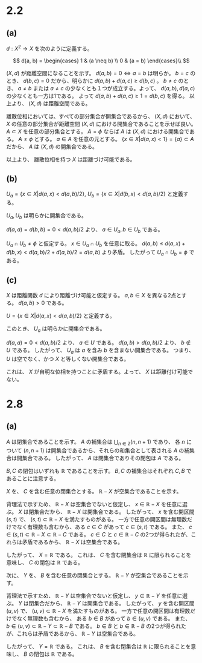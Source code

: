 # 2.2

## (a)

$d: X^2 \to X$ を次のように定義する。

$$
d(a, b) = \begin{cases}
1 & (a \neq b) \\
0 & (a = b)
\end{cases}\\
$$

$(X, d)$ が距離空間になることを示す。
$d(a, b) = 0 \iff a = b$ は明らか。
$b=c$ のとき、 $d(b, c) = 0$ だから、明らかに
$d(a, b) + d(a, c) \geq d(b, c)$ 。
$b\neq c$ のとき、 $a\neq b$ または $a\neq c$ の少なくとも１つが成立する。よって、 $d(a, b), d(a, c)$ の少なくとも一方は1である。
よって $d(a, b)+d(a, c) \geq 1 = d(b, c)$ を得る。
以上より、 $(X, d)$ は距離空間である。

離散位相においては、すべての部分集合が開集合であるから、 $(X, d)$ において、 $X$ の任意の部分集合が距離空間 $(X, d)$ における開集合であることを示せば良い。 $A \subset X$ を任意の部分集合とする。
$A=\phi$ ならば $A$ は $(X, d)$ における開集合である。
$A\neq\phi$ とする。 $a \in A$ を任意の元とする。
$\lbrace x\in X | d(a, x) < 1 \rbrace= \lbrace a\rbrace \subset A$ だから、 $A$ は $(X, d)$ の開集合である。

以上より、 離散位相を持つ $X$ は距離づけ可能である。

## (b)

$U_a = \lbrace x \in X | d(a, x) < d(a, b)/2\rbrace,$
$U_b = \lbrace x \in X | d(b, x) < d(a, b)/2\rbrace$ と定義する。

$U_a, U_b$ は明らかに開集合である。

$d(a, a) = d(b, b) = 0 < d(a,b)/2$ より、 $a \in U_a, b \in U_b$ である。

$U_a \cap U_b \neq \phi$ と仮定する。
$x \in U_a \cap U_b$ を任意に取る。
$d(a, b) \leq d(a, x) + d(b, x) < d(a, b)/2 + d(a, b)/2 = d(a, b)$ より矛盾。
したがって $U_a \cap U_b = \phi$ である。

## (c)
$X$ は距離関数 $d$ により距離づけ可能と仮定する。
$a, b \in X$ を異なる2点とする。
$d(a, b) > 0$ である。

$U = \lbrace x \in X | d(a, x) < d(a, b)/2\rbrace$ と定義する。

このとき、 $U_a$ は明らかに開集合である。

$d(a, a) = 0 < d(a, b)/2$ より、 $a \in U$ である。
$d(a, b) > d(a, b)/2$ より、 $b \notin U$ である。
したがって、 $U_a$ は $a$ を含み $b$ を含まない開集合である。
つまり、 $U$ は空でなく、かつ $X$ と等しくない開集合である。

これは、 $X$ が自明な位相を持つことに矛盾する。よって、 $X$ は距離付け可能でない。

# 2.8

## (a)  
$A$ は閉集合であることを示す。
$A$ の補集合は $\bigcup_{n\in \mathbb{Z}}(n, n+1)$ であり、
各 $n$ について $(n, n+1)$ は開集合であるから、それらの和集合として表される $A$ の補集合は開集合である。
したがって、 $A$ は閉集合でありその閉包は $A$ である。

$B,C$ の閉包はいずれも $\mathbb{R}$ であることを示す。
$B,C$ の補集合はそれぞれ $C,B$ であることに注意する。

$X$ を、 $C$ を含む任意の閉集合とする。
$\mathbb{R} - X$ が空集合であることを示す。

背理法で示すため、 $\mathbb{R} - X$ は空集合でないと仮定し、 $x \in \mathbb{R} - X$ を任意に選ぶ。
$X$ は閉集合だから、 $\mathbb{R} - X$ は開集合である。
したがって、 $x$ を含む開区間 $(s, t)$ で、 $(s,t) \subset \mathbb{R} - X$ を満たすものがある。
一方で任意の開区間は無理数だけでなく有理数も含むから、ある $c \in C$ があって $c \in (s, t)$ である。
また、 $c \in (s, t) \subset \mathbb{R} - X \subset \mathbb{R} - C$ である。
$c \in C$ と $c \in \mathbb{R} - C$ の2つが得られたが、これらは矛盾であるから、 $\mathbb{R} - X$ は空集合である。

したがって、 $X = \mathbb{R}$ である。
これは、 $C$ を含む閉集合は $\mathbb{R}$ に限られることを意味し、 $C$ の閉包は $\mathbb{R}$ である。

次に、 $Y$ を、 $B$ を含む任意の閉集合とする。
$\mathbb{R} - Y$ が空集合であることを示す。

背理法で示すため、 $\mathbb{R} - Y$ は空集合でないと仮定し、 $y \in \mathbb{R} - Y$ を任意に選ぶ。
$Y$ は閉集合だから、 $\mathbb{R} - Y$ は開集合である。
したがって、 $y$ を含む開区間 $(u, v)$ で、 $(u,v) \subset \mathbb{R} - X$ を満たすものがある。
一方で任意の開区間は有理数だけでなく無理数も含むから、 ある $b \in B$ があって $b \in (u, v)$ である。
また、 $b \in (u, v) \subset \mathbb{R} - Y \subset \mathbb{R} - B$ である。
$b \in B$ と $b \in \mathbb{R} - B$ の2つが得られたが、これらは矛盾であるから、 $\mathbb{R} - Y$ は空集合である。

したがって、 $Y = \mathbb{R}$ である。
これは、 $B$ を含む閉集合は $\mathbb{R}$ に限られることを意味し、 $B$ の閉包は $\mathbb{R}$ である。